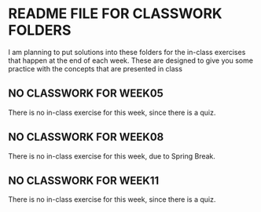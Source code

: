 # README FILE FOR CLASSWORK FOLDERS
I am planning to put solutions into these folders for the in-class exercises that happen at the end of each week.  These are designed
to give you some practice with the concepts that are presented in class


## NO CLASSWORK FOR WEEK05
There is no in-class exercise for this week, since there is a quiz.

## NO CLASSWORK FOR WEEK08
There is no in-class exercise for this week, due to Spring Break.

## NO CLASSWORK FOR WEEK11
There is no in-class exercise for this week, since there is a quiz.

